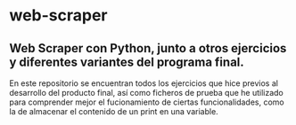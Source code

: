 # web-scraper
## Web Scraper con Python, junto a otros ejercicios y diferentes variantes del programa final.
En este repositorio se encuentran todos los ejercicios que hice previos al desarrollo del producto final, así como ficheros de prueba que he utilizado para comprender mejor el fucionamiento de ciertas funcionalidades, como la de almacenar el contenido de un print en una variable.
